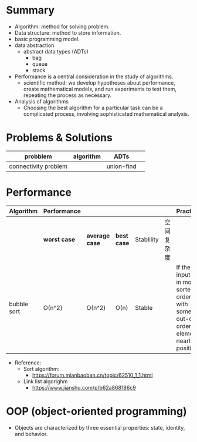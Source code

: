 
# Summary
- Algorithm: method for solving problem.
- Data structure: method to store information.
- basic programming model.
- data abstraction
  - abstract data types (ADTs) 
    - bag
    - queue
    - stack
- Performance is a central consideration in the study of algorithms.
  - scientific method: we develop hypotheses about performance, create mathematical models, and run experiments to test them, repeating the process as necessary.
- Analysis of algorithms
  - Choosing the best algorithm for a particular task can be a complicated process, involving sophisticated mathematical analysis.


# Problems & Solutions
|probblem | algorithm | ADTs |  | 
| ------- | --------- | ---- | --|
|connectivity problem|| union-find |


# Performance


| Algorithm  | Performance |  |  || | Practical |
| -----------| ------------- | -------------| -------------| ------------- | ------------- |------------- |
|            | **worst case**  | **average case**  | **best case** | Stablility|空间复杂度|
| bubble sort  | О(n^2)  |  О(n^2)  | О(n) | Stable ||If the input is in mostly sorted order with some out-of-order elements nearly in position. |


- Reference:
  - Sort algorithm: 
    - https://forum.mianbaoban.cn/topic/62510_1_1.html
  - Link list algorighm
    - https://www.jianshu.com/p/b62a868186c9

# OOP (object-oriented programming)
- Objects are characterized by three essential properties: state, identity, and behavior.
